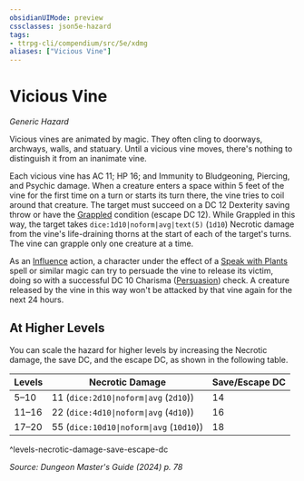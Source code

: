 ```yaml
---
obsidianUIMode: preview
cssclasses: json5e-hazard
tags:
- ttrpg-cli/compendium/src/5e/xdmg
aliases: ["Vicious Vine"]
---
```

# Vicious Vine
*Generic Hazard*  

Vicious vines are animated by magic. They often cling to doorways, archways, walls, and statuary. Until a vicious vine moves, there's nothing to distinguish it from an inanimate vine.

Each vicious vine has AC 11; HP 16; and Immunity to Bludgeoning, Piercing, and Psychic damage. When a creature enters a space within 5 feet of the vine for the first time on a turn or starts its turn there, the vine tries to coil around that creature. The target must succeed on a DC 12 Dexterity saving throw or have the [Grappled](3-Compendium/rules/conditions.md#Grappled) condition (escape DC 12). While Grappled in this way, the target takes `dice:1d10|noform|avg|text(5)` (`1d10`) Necrotic damage from the vine's life-draining thorns at the start of each of the target's turns. The vine can grapple only one creature at a time.

As an [Influence](3-Compendium/rules/actions.md#Influence) action, a character under the effect of a [Speak with Plants](3-Compendium/spells/speak-with-plants-xphb.md) spell or similar magic can try to persuade the vine to release its victim, doing so with a successful DC 10 Charisma ([Persuasion](3-Compendium/rules/skills.md#Persuasion)) check. A creature released by the vine in this way won't be attacked by that vine again for the next 24 hours.

## At Higher Levels

You can scale the hazard for higher levels by increasing the Necrotic damage, the save DC, and the escape DC, as shown in the following table.

| Levels | Necrotic Damage | Save/Escape DC |
|--------|-----------------|----------------|
| 5–10 | 11 (`dice:2d10\|noform\|avg` (`2d10`)) | 14 |
| 11–16 | 22 (`dice:4d10\|noform\|avg` (`4d10`)) | 16 |
| 17–20 | 55 (`dice:10d10\|noform\|avg` (`10d10`)) | 18 |
^levels-necrotic-damage-save-escape-dc

*Source: Dungeon Master's Guide (2024) p. 78*